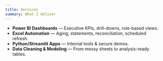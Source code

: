 ```yaml
---
title: Services
summary: What I deliver
---
```


- **Power BI Dashboards** — Executive KPIs, drill-downs, role-based views.
- **Excel Automation** — Aging, statements, reconciliation, scheduled refresh.
- **Python/Streamlit Apps** — Internal tools & secure demos.
- **Data Cleaning & Modeling** — From messy sheets to analysis-ready tables.